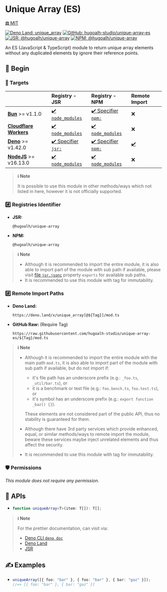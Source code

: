 # Unique Array (ES)

[**⚖️** MIT](./LICENSE.md)

[![Deno Land: unique_array](https://img.shields.io/badge/dynamic/json?label=unique_array&labelColor=000000&logo=deno&logoColor=ffffff&style=flat&url=https%3A%2F%2Fapiland.deno.dev%2Fv2%2Fmodules%2Funique_array&query=%24.latest_version "Deno Land: unique_array")](https://deno.land/x/unique_array)
[![GitHub: hugoalh-studio/unique-array-es](https://img.shields.io/github/v/release/hugoalh-studio/unique-array-es?label=hugoalh-studio/unique-array-es&labelColor=181717&logo=github&logoColor=ffffff&sort=semver&style=flat "GitHub: hugoalh-studio/unique-array-es")](https://github.com/hugoalh-studio/unique-array-es)
[![JSR: @hugoalh/unique-array](https://img.shields.io/jsr/v/@hugoalh/unique-array?label=JSR%20@hugoalh/unique-array&labelColor=F7DF1E&logoColor=000000&style=flat "JSR: @hugoalh/unique-array")](https://jsr.io/@hugoalh/unique-array)
[![NPM: @hugoalh/unique-array](https://img.shields.io/npm/v/@hugoalh/unique-array?label=@hugoalh/unique-array&labelColor=CB3837&logo=npm&logoColor=ffffff&style=flat "NPM: @hugoalh/unique-array")](https://www.npmjs.com/package/@hugoalh/unique-array)

An ES (JavaScript & TypeScript) module to return unique array elements without any duplicated elements by ignore their reference points.

## 🔰 Begin

### 🎯 Targets

|  | **Registry - JSR** | **Registry - NPM** | **Remote Import** |
|:--|:--|:--|:--|
| **[Bun](https://bun.sh/)** >= v1.1.0 | [✔️ `node_modules`](https://jsr.io/docs/npm-compatibility) | [✔️ Specifier `npm:`](https://bun.sh/docs/runtime/autoimport) | ❌ |
| **[Cloudflare Workers](https://workers.cloudflare.com/)** | [✔️ `node_modules`](https://jsr.io/docs/with/cloudflare-workers) | [✔️ `node_modules`](https://docs.npmjs.com/using-npm-packages-in-your-projects) | ❌ |
| **[Deno](https://deno.land/)** >= v1.42.0 | [✔️ Specifier `jsr:`](https://jsr.io/docs/with/deno) | [✔️ Specifier `npm:`](https://docs.deno.com/runtime/manual/node/npm_specifiers) | [✔️](https://docs.deno.com/runtime/manual/basics/modules/#remote-import) |
| **[NodeJS](https://nodejs.org/)** >= v16.13.0 | [✔️ `node_modules`](https://jsr.io/docs/with/node) | [✔️ `node_modules`](https://docs.npmjs.com/using-npm-packages-in-your-projects) | ❌ |

> **ℹ️ Note**
>
> It is possible to use this module in other methods/ways which not listed in here, however it is not officially supported.

### #️⃣ Registries Identifier

- **JSR:**
  ```
  @hugoalh/unique-array
  ```
- **NPM:**
  ```
  @hugoalh/unique-array
  ```

> **ℹ️ Note**
>
> - Although it is recommended to import the entire module, it is also able to import part of the module with sub path if available, please visit [file `jsr.jsonc`](./jsr.jsonc) property `exports` for available sub paths.
> - It is recommended to use this module with tag for immutability.

### #️⃣ Remote Import Paths

- **Deno Land:**
  ```
  https://deno.land/x/unique_array[@${Tag}]/mod.ts
  ```
- **GitHub Raw:** (Require Tag)
  ```
  https://raw.githubusercontent.com/hugoalh-studio/unique-array-es/${Tag}/mod.ts
  ```

> **ℹ️ Note**
>
> - Although it is recommended to import the entire module with the main path `mod.ts`, it is also able to import part of the module with sub path if available, but do not import if:
>
>   - it's file path has an underscore prefix (e.g.: `_foo.ts`, `_util/bar.ts`), or
>   - it is a benchmark or test file (e.g.: `foo.bench.ts`, `foo.test.ts`), or
>   - it's symbol has an underscore prefix (e.g.: `export function _baz() {}`).
>
>   These elements are not considered part of the public API, thus no stability is guaranteed for them.
> - Although there have 3rd party services which provide enhanced, equal, or similar methods/ways to remote import the module, beware these services maybe inject unrelated elements and thus affect the security.
> - It is recommended to use this module with tag for immutability.

### 🛡️ Permissions

*This module does not require any permission.*

## 🧩 APIs

- ```ts
  function uniqueArray<T>(item: T[]): T[];
  ```

> **ℹ️ Note**
>
> For the prettier documentation, can visit via:
>
> - [Deno CLI `deno doc`](https://deno.land/manual/tools/documentation_generator)
> - [Deno Land](https://deno.land/x/unique_array)
> - [JSR](https://jsr.io/@hugoalh/unique-array)

## ✍️ Examples

- ```ts
  uniqueArray([{ foo: "bar" }, { foo: "bar" }, { bar: "gaz" }]);
  //=> [{ foo: "bar" }, { bar: "gaz" }]
  ```
